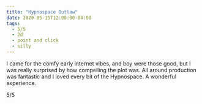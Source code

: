 ```yaml
---
title: "Hypnospace Outlaw"
date: 2020-05-15T12:00:00-04:00
tags:
  - 5/5
  - 2d
  - point and click
  - silly
---
```


I came for the comfy early internet vibes, and boy were those good, but I was really surprised by how compelling the plot was. All around production was fantastic and I loved every bit of the Hypnospace. A wonderful experience.

5/5
